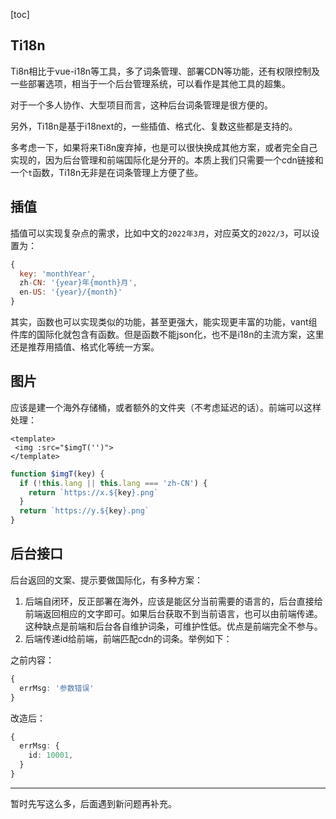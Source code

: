 
[toc]

## Ti18n

Ti8n相比于vue-i18n等工具，多了词条管理、部署CDN等功能，还有权限控制及一些部署选项，相当于一个后台管理系统，可以看作是其他工具的超集。

对于一个多人协作、大型项目而言，这种后台词条管理是很方便的。

另外，Ti18n是基于i18next的，一些插值、格式化、复数这些都是支持的。

多考虑一下，如果将来Ti8n废弃掉，也是可以很快换成其他方案，或者完全自己实现的，因为后台管理和前端国际化是分开的。本质上我们只需要一个cdn链接和一个`t`函数，Ti18n无非是在词条管理上方便了些。

## 插值

插值可以实现复杂点的需求，比如中文的`2022年3月`，对应英文的`2022/3`，可以设置为：

```js
{
  key: 'monthYear',
  zh-CN: '{year}年{month}月',
  en-US: '{year}/{month}'
}
```

其实，函数也可以实现类似的功能，甚至更强大，能实现更丰富的功能，vant组件库的国际化就包含有函数。但是函数不能json化，也不是i18n的主流方案，这里还是推荐用插值、格式化等统一方案。


## 图片

应该是建一个海外存储桶，或者额外的文件夹（不考虑延迟的话）。前端可以这样处理：

```vue
<template>
 <img :src="$imgT('')">
</template>
```

```ts
function $imgT(key) {
  if (!this.lang || this.lang === 'zh-CN') {
    return `https://x.${key}.png`
  }
  return `https://y.${key}.png`
}
```


## 后台接口

后台返回的文案、提示要做国际化，有多种方案：

1. 后端自闭环，反正部署在海外，应该是能区分当前需要的语言的，后台直接给前端返回相应的文字即可。如果后台获取不到当前语言，也可以由前端传递。这种缺点是前端和后台各自维护词条，可维护性低。优点是前端完全不参与。
2. 后端传递id给前端，前端匹配cdn的词条。举例如下：

之前内容：

```ts
{
  errMsg: '参数错误'
}
```

改造后：

```ts
{
  errMsg: {
    id: 10001,
  }
}
```

------

暂时先写这么多，后面遇到新问题再补充。